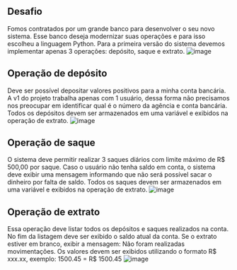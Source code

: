 ## Desafio
Fomos contratados por um grande banco para desenvolver o seu novo sistema. Esse banco deseja modernizar suas operações e para isso escolheu a linguagem Python. Para a primeira versão do sistema devemos implementar apenas 3 operações: depósito, saque e extrato.
![image](https://github.com/wwassis/desafio_01/assets/169856055/06f49076-b5b2-42dc-bb34-623728f34790)

## Operação de depósito
Deve ser possível depositar valores positivos para a minha conta bancária. A v1 do projeto trabalha apenas com 1 usuário, dessa forma não precisamos nos preocupar em identificar qual é o número da agência e conta bancária. Todos os depósitos devem ser armazenados em uma variável e exibidos na operação de extrato.
![image](https://github.com/wwassis/desafio_01/assets/169856055/7f8d4846-f0d6-42bb-9358-f04da5bc7a57)

## Operação de saque
O sistema deve permitir realizar 3 saques diários com limite máximo de R$ 500,00 por saque. Caso o usuário não tenha saldo em conta, o sistema deve exibir uma mensagem informando que não será possível sacar o dinheiro por falta de saldo. Todos os saques devem ser armazenados em uma variável e exibidos na operação de extrato.
![image](https://github.com/wwassis/desafio_01/assets/169856055/41348240-91e0-4f13-82d0-80701da0419e)

## Operação de extrato
Essa operação deve listar todos os depósitos e saques realizados na conta. No fim da listagem deve ser exibido o saldo atual da conta. Se o extrato estiver em branco, exibir a mensagem: Não foram realizadas movimentações.
Os valores devem ser exibidos utilizando o formato R$ xxx.xx, exemplo:
1500.45 = R$ 1500.45
![image](https://github.com/wwassis/desafio_01/assets/169856055/e3b9352c-6eeb-46a7-9c14-8aeb1a914cb6)
